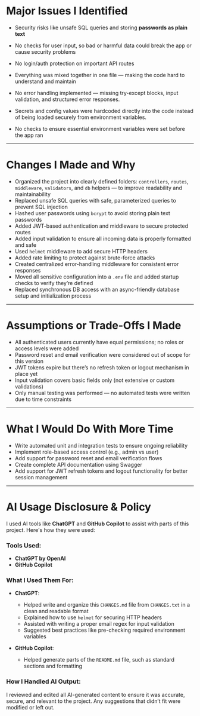 # Major Issues I Identified

- Security risks like unsafe SQL queries and storing <b>passwords as plain text</b>
- No checks for user input, so bad or harmful data could break the app or cause security problems
- No login/auth protection on important API routes
- Everything was mixed together in one file — making the code hard to understand and maintain
- No error handling implemented — missing try-except blocks, input validation, and structured error responses.

- Secrets and config values were hardcoded directly into the code instead of being loaded securely from environment variables.

- No checks to ensure essential environment variables were set before the app ran

---

# Changes I Made and Why

- Organized the project into clearly defined folders: `controllers`, `routes`, `middleware`, `validators`, and `db` helpers — to improve readability and maintainability
- Replaced unsafe SQL queries with safe, parameterized queries to prevent SQL injection
- Hashed user passwords using `bcrypt` to avoid storing plain text passwords
- Added JWT-based authentication and middleware to secure protected routes
- Added input validation to ensure all incoming data is properly formatted and safe
- Used `helmet` middleware to add secure HTTP headers
- Added rate limiting to protect against brute-force attacks
- Created centralized error-handling middleware for consistent error responses
- Moved all sensitive configuration into a `.env` file and added startup checks to verify they’re defined
- Replaced synchronous DB access with an async-friendly database setup and initialization process

---

# Assumptions or Trade-Offs I Made

- All authenticated users currently have equal permissions; no roles or access levels were added
- Password reset and email verification were considered out of scope for this version
- JWT tokens expire but there’s no refresh token or logout mechanism in place yet
- Input validation covers basic fields only (not extensive or custom validations)
- Only manual testing was performed — no automated tests were written due to time constraints

---

# What I Would Do With More Time

- Write automated unit and integration tests to ensure ongoing reliability
- Implement role-based access control (e.g., admin vs user)
- Add support for password reset and email verification flows
- Create complete API documentation using Swagger
- Add support for JWT refresh tokens and logout functionality for better session management

---

# AI Usage Disclosure & Policy

I used AI tools like **ChatGPT** and **GitHub Copilot** to assist with parts of this project. Here's how they were used:

### Tools Used:

- **ChatGPT by OpenAI**
- **GitHub Copilot**

### What I Used Them For:

- **ChatGPT**:

  - Helped write and organize this `CHANGES.md` file from `CHANGES.txt` in a clean and readable format
  - Explained how to use `helmet` for securing HTTP headers
  - Assisted with writing a proper email regex for input validation
  - Suggested best practices like pre-checking required environment variables

- **GitHub Copilot**:

  - Helped generate parts of the `README.md` file, such as standard sections and formatting

### How I Handled AI Output:

I reviewed and edited all AI-generated content to ensure it was accurate, secure, and relevant to the project. Any suggestions that didn’t fit were modified or left out.
